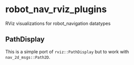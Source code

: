 # robot_nav_rviz_plugins
RViz visualizations for robot_navigation datatypes


## PathDisplay
This is a simple port of `rviz::PathDisplay` but to work with `nav_2d_msgs::Path2D`.
